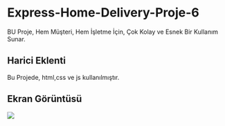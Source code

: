 <h1> Express-Home-Delivery-Proje-6 </h1>

BU Proje, Hem Müşteri, Hem İşletme İçin, Çok Kolay ve Esnek Bir Kullanım Sunar.

<h2>Harici Eklenti</h2>

Bu Projede, html,css ve js kullanılmıştır.

<h2> Ekran Görüntüsü </h2>

![](Express-Home-Delivery-proje-6.gif)


